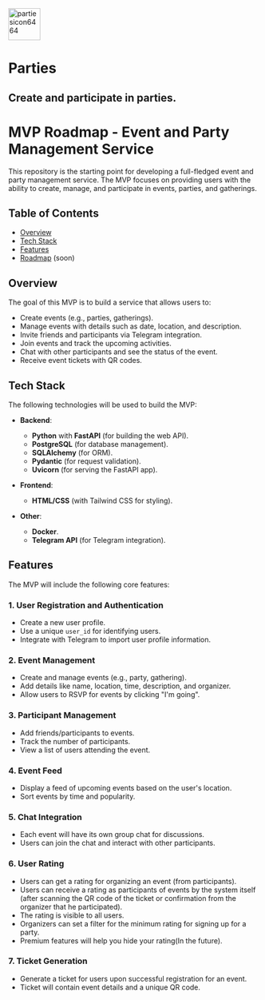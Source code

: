 <img width="64" height="64" alt="partiesicon6464" src="https://github.com/user-attachments/assets/8a0fbbde-348e-47cf-967e-4bb4da9cd5f3" />

# Parties
## Create and participate in parties.

# MVP Roadmap - Event and Party Management Service

This repository is the starting point for developing a full-fledged event and party management service. The MVP focuses on providing users with the ability to create, manage, and participate in events, parties, and gatherings.

## Table of Contents
- [Overview](#overview)
- [Tech Stack](#tech-stack) 
- [Features](#features)  
- [Roadmap](#roadmap)   (soon)

## Overview

The goal of this MVP is to build a service that allows users to:
- Create events (e.g., parties, gatherings).
- Manage events with details such as date, location, and description.
- Invite friends and participants via Telegram integration.
- Join events and track the upcoming activities.
- Chat with other participants and see the status of the event.
- Receive event tickets with QR codes.

## Tech Stack
The following technologies will be used to build the MVP:

- **Backend**: 
  - **Python** with **FastAPI** (for building the web API).
  - **PostgreSQL** (for database management).
  - **SQLAlchemy** (for ORM).
  - **Pydantic** (for request validation).
  - **Uvicorn** (for serving the FastAPI app).

- **Frontend**: 
  - **HTML/CSS** (with Tailwind CSS for styling).

- **Other**:
  - **Docker**.
  - **Telegram API** (for Telegram integration).

## Features

The MVP will include the following core features:

### 1. **User Registration and Authentication**
   - Create a new user profile.
   - Use a unique `user_id` for identifying users.
   - Integrate with Telegram to import user profile information.

### 2. **Event Management**
   - Create and manage events (e.g., party, gathering).
   - Add details like name, location, time, description, and organizer.
   - Allow users to RSVP for events by clicking "I'm going".

### 3. **Participant Management**
   - Add friends/participants to events.
   - Track the number of participants.
   - View a list of users attending the event.

### 4. **Event Feed**
   - Display a feed of upcoming events based on the user's location.
   - Sort events by time and popularity.

### 5. **Chat Integration**
   - Each event will have its own group chat for discussions.
   - Users can join the chat and interact with other participants.

### 6. **User Rating**
   - Users can get a rating for organizing an event (from participants).
   - Users can receive a rating as participants of events by the system itself (after scanning the QR code of the ticket or confirmation from the organizer that he participated).
   - The rating is visible to all users.
   - Organizers can set a filter for the minimum rating for signing up for a party.
   - Premium features will help you hide your rating(In the future).
     
### 7. **Ticket Generation**
   - Generate a ticket for users upon successful registration for an event.
   - Ticket will contain event details and a unique QR code.


